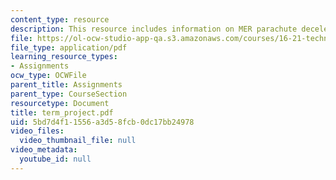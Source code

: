 ```yaml
---
content_type: resource
description: This resource includes information on MER parachute decelerator system.
file: https://ol-ocw-studio-app-qa.s3.amazonaws.com/courses/16-21-techniques-for-structural-analysis-and-design-spring-2005/5bd7d4f11556a3d58fcb0dc17bb24978_term_project.pdf
file_type: application/pdf
learning_resource_types:
- Assignments
ocw_type: OCWFile
parent_title: Assignments
parent_type: CourseSection
resourcetype: Document
title: term_project.pdf
uid: 5bd7d4f1-1556-a3d5-8fcb-0dc17bb24978
video_files:
  video_thumbnail_file: null
video_metadata:
  youtube_id: null
---
```

